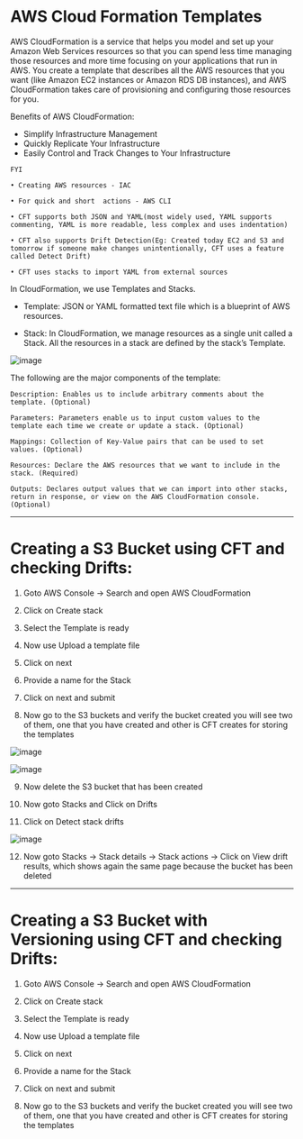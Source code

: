 # AWS Cloud Formation Templates

AWS CloudFormation is a service that helps you model and set up your Amazon Web Services resources so that you can spend less time managing those resources and more time focusing on your applications that run in AWS. You create a template that describes all the AWS resources that you want (like Amazon EC2 instances or Amazon RDS DB instances), and AWS CloudFormation takes care of provisioning and configuring those resources for you.

Benefits of AWS CloudFormation:

- Simplify Infrastructure Management
- Quickly Replicate Your Infrastructure
- Easily Control and Track Changes to Your Infrastructure

```
FYI

• Creating AWS resources - IAC

• For quick and short  actions - AWS CLI

• CFT supports both JSON and YAML(most widely used, YAML supports commenting, YAML is more readable, less complex and uses indentation)

• CFT also supports Drift Detection(Eg: Created today EC2 and S3 and tomorrow if someone make changes unintentionally, CFT uses a feature called Detect Drift)

• CFT uses stacks to import YAML from external sources
```


In CloudFormation, we use Templates and Stacks.

- Template: JSON or YAML formatted text file which is a blueprint of AWS resources.

- Stack: In CloudFormation, we manage resources as a single unit called a Stack. All the resources in a stack are defined by the stack’s Template.

![image](https://github.com/Pavan-1997/AWS_CFT/assets/32020205/3a4f1e5b-ad8f-449c-8870-24059b13329c)


The following are the major components of the template:

```
Description: Enables us to include arbitrary comments about the template. (Optional)

Parameters: Parameters enable us to input custom values to the template each time we create or update a stack. (Optional)

Mappings: Collection of Key-Value pairs that can be used to set values. (Optional)

Resources: Declare the AWS resources that we want to include in the stack. (Required)

Outputs: Declares output values that we can import into other stacks, return in response, or view on the AWS CloudFormation console. (Optional)
```
---
# Creating a S3 Bucket using CFT and checking Drifts:

1. Goto AWS Console -> Search and open AWS CloudFormation

2. Click on Create stack

3. Select the Template is ready

4. Now use Upload a template file

5.  Click on next

6. Provide a name for the Stack

7. Click on next and submit

8. Now go to the S3 buckets and verify the bucket created you will see two of them, one that you have created and other is CFT creates for storing the templates

![image](https://github.com/Pavan-1997/AWS_CFT/assets/32020205/cae09598-6195-4014-80d1-da49ae0d59e3)

![image](https://github.com/Pavan-1997/AWS_CFT/assets/32020205/490ab52b-3611-4ad0-ac85-1e7cb97c141e)

9. Now delete the S3 bucket that has been created 

10. Now goto Stacks and Click on Drifts

11. Click on Detect stack drifts

![image](https://github.com/Pavan-1997/AWS_CFT/assets/32020205/842cdc84-9d04-4534-a934-3c41252cc278)

12. Now goto Stacks -> Stack details -> Stack actions -> Click on View drift results, which shows again the same page because the bucket has been deleted

---
# Creating a S3 Bucket with Versioning using CFT and checking Drifts:

1. Goto AWS Console -> Search and open AWS CloudFormation

2. Click on Create stack

3. Select the Template is ready

4. Now use Upload a template file

5.  Click on next

6. Provide a name for the Stack

7. Click on next and submit

8. Now go to the S3 buckets and verify the bucket created you will see two of them, one that you have created and other is CFT creates for storing the templates

